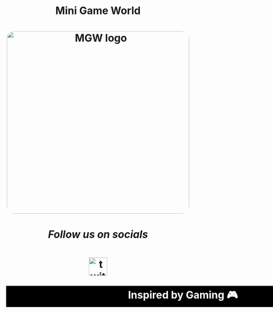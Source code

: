 <h1 align='center'>Mini Game World<h1>

<div align='center'>

<img src='https://avatars.githubusercontent.com/u/74375261?s=200&v=4' width='500px' alt='MGW logo' style="border-radius: 20px" />

<h5>Follow us on socials</h5>

<a href="https://twitter.com/parttimegamer04" target="_blank">
<img src="https://cdn.jsdelivr.net/gh/devicons/devicon/icons/twitter/twitter-original.svg" alt='twitter' title='twitter' width='50' height='50' />
</a>

</div>

<p align='center' style='background: black; color: white; padding: 5px; width: 100vw;'>Inspired by Gaming 🎮</p>

